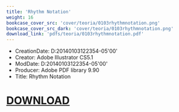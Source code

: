 ```yaml
---
title: 'Rhythm Notation'
weight: 16
bookcase_cover_src: 'cover/teoria/0103rhythmnotation.png'
bookcase_cover_src_dark: 'cover/teoria/0103rhythmnotation.png'
download_link: 'pdfs/teoria/0103rhythmnotation.pdf'
---
```


- CreationDate: D:20140103122354-05'00'
- Creator: Adobe Illustrator CS5.1
- ModDate: D:20140103122354-05'00'
- Producer: Adobe PDF library 9.90
- Title: Rhythm Notation
# [DOWNLOAD](/pdfs/teoria/0103rhythmnotation.pdf)
